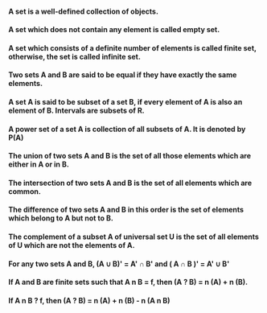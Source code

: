 #### A set is a well-defined collection of objects.
#### A set which does not contain any element is called empty set.
#### A set which consists of a definite number of elements is called finite set, otherwise, the set is called infinite set.
#### Two sets A and B are said to be equal if they have exactly the same elements.
#### A set A is said to be subset of a set B, if every element of A is also an element of B. Intervals are subsets of R.
#### A power set of a set A is collection of all subsets of A. It is denoted by P(A)
#### The union of two sets A and B is the set of all those elements which are either in A or in B.
#### The intersection of two sets A and B is the set of all elements which are common. 
#### The difference of two sets A and B in this order is the set of elements which belong to A but not to B.
#### The complement of a subset A of universal set U is the set of all elements of U which are not the elements of A.
#### For any two sets A and B, (A ∪ B)' = A' ∩ B' and ( A ∩ B )' = A' ∪ B'
#### If A and B are finite sets such that A n B = f, then (A ? B) = n (A) + n (B).
#### If A n B ? f, then (A ? B) = n (A) + n (B) - n (A n B)

